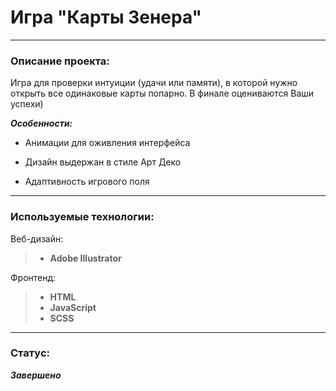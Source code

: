 # Игра "Карты Зенера"

---

### Описание проекта:

Игра для проверки интуиции (удачи или памяти), в которой нужно открыть все одинаковые карты попарно. В финале оцениваются Ваши успехи)

_**Особенности:**_

- Анимации для оживления интерфейса

- Дизайн выдержан в стиле Арт Деко

- Адаптивность игрового поля

---

### Используемые технологии:

Веб-дизайн:

> - **Adobe Illustrator**

Фронтенд:

> - **HTML**
> - **JavaScript**
> - **SCSS**

---

### Статус:

**_Завершено_**
